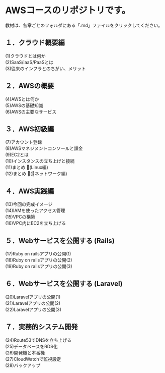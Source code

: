 # AWSコースのリポジトリです。

教材は、各章ごとのフォルダにある「.md」ファイルをクリックしてください。

## １．クラウド概要編

(1)クラウドとは何か  
(2)SaaS/IaaS/PaaSとは  
(3)従来のインフラとのちがい、メリット

## ２．AWSの概要

(4)AWSとは何か  
(5)AWSの基礎知識  
(6)AWSの主要なサービス  

## ３．AWS初級編

(7)アカウント登録  
(8)AWSマネジメントコンソールと課金  
(9)EC2とは  
(10)インスタンスの立ち上げと接続  
(11)まとめ (Linux編)  
(12)まとめ (ネットワーク編)  

## ４．AWS実践編

(13)今回の完成イメージ  
(14)IAMを使ったアクセス管理  
(15)VPCの構築  
(16)VPC内にEC2を立ち上げる  

## ５．Webサービスを公開する (Rails)

(17)Ruby on railsアプリの公開(1)  
(18)Ruby on railsアプリの公開(2)  
(19)Ruby on railsアプリの公開(3)  

## ６．Webサービスを公開する (Laravel)

(20)Laravelアプリの公開(1)  
(21)Laravelアプリの公開(2)  
(22)Laravelアプリの公開(3)  

## ７．実務的システム開発

(24)Route53でDNSを立ち上げる  
(25)データベースをRDS化  
(26)開発機と本番機  
(27)CloudWatchで監視設定    
(28)バックアップ  


